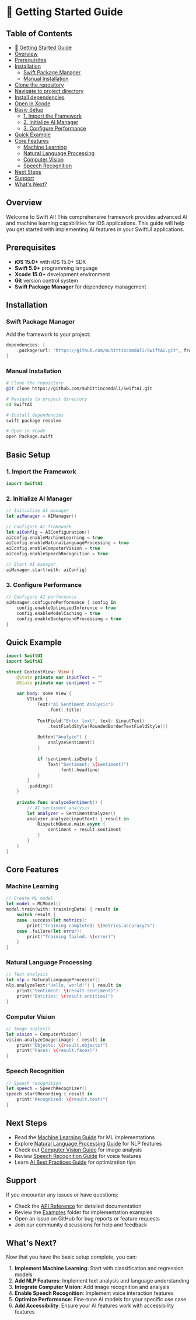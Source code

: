 # 🚀 Getting Started Guide

<!-- TOC START -->
## Table of Contents
- [🚀 Getting Started Guide](#-getting-started-guide)
- [Overview](#overview)
- [Prerequisites](#prerequisites)
- [Installation](#installation)
  - [Swift Package Manager](#swift-package-manager)
  - [Manual Installation](#manual-installation)
- [Clone the repository](#clone-the-repository)
- [Navigate to project directory](#navigate-to-project-directory)
- [Install dependencies](#install-dependencies)
- [Open in Xcode](#open-in-xcode)
- [Basic Setup](#basic-setup)
  - [1. Import the Framework](#1-import-the-framework)
  - [2. Initialize AI Manager](#2-initialize-ai-manager)
  - [3. Configure Performance](#3-configure-performance)
- [Quick Example](#quick-example)
- [Core Features](#core-features)
  - [Machine Learning](#machine-learning)
  - [Natural Language Processing](#natural-language-processing)
  - [Computer Vision](#computer-vision)
  - [Speech Recognition](#speech-recognition)
- [Next Steps](#next-steps)
- [Support](#support)
- [What's Next?](#whats-next)
<!-- TOC END -->


## Overview

Welcome to Swift AI! This comprehensive framework provides advanced AI and machine learning capabilities for iOS applications. This guide will help you get started with implementing AI features in your SwiftUI applications.

## Prerequisites

- **iOS 15.0+** with iOS 15.0+ SDK
- **Swift 5.9+** programming language
- **Xcode 15.0+** development environment
- **Git** version control system
- **Swift Package Manager** for dependency management

## Installation

### Swift Package Manager

Add the framework to your project:

```swift
dependencies: [
    .package(url: "https://github.com/muhittincamdali/SwiftAI.git", from: "1.0.0")
]
```

### Manual Installation

```bash
# Clone the repository
git clone https://github.com/muhittincamdali/SwiftAI.git

# Navigate to project directory
cd SwiftAI

# Install dependencies
swift package resolve

# Open in Xcode
open Package.swift
```

## Basic Setup

### 1. Import the Framework

```swift
import SwiftAI
```

### 2. Initialize AI Manager

```swift
// Initialize AI manager
let aiManager = AIManager()

// Configure AI framework
let aiConfig = AIConfiguration()
aiConfig.enableMachineLearning = true
aiConfig.enableNaturalLanguageProcessing = true
aiConfig.enableComputerVision = true
aiConfig.enableSpeechRecognition = true

// Start AI manager
aiManager.start(with: aiConfig)
```

### 3. Configure Performance

```swift
// Configure AI performance
aiManager.configurePerformance { config in
    config.enableOptimizedInference = true
    config.enableModelCaching = true
    config.enableBackgroundProcessing = true
}
```

## Quick Example

```swift
import SwiftUI
import SwiftAI

struct ContentView: View {
    @State private var inputText = ""
    @State private var sentiment = ""
    
    var body: some View {
        VStack {
            Text("AI Sentiment Analysis")
                .font(.title)
            
            TextField("Enter text", text: $inputText)
                .textFieldStyle(RoundedBorderTextFieldStyle())
            
            Button("Analyze") {
                analyzeSentiment()
            }
            
            if !sentiment.isEmpty {
                Text("Sentiment: \(sentiment)")
                    .font(.headline)
            }
        }
        .padding()
    }
    
    private func analyzeSentiment() {
        // AI sentiment analysis
        let analyzer = SentimentAnalyzer()
        analyzer.analyze(inputText) { result in
            DispatchQueue.main.async {
                sentiment = result.sentiment
            }
        }
    }
}
```

## Core Features

### Machine Learning

```swift
// Create ML model
let model = MLModel()
model.train(with: trainingData) { result in
    switch result {
    case .success(let metrics):
        print("Training completed: \(metrics.accuracy)%")
    case .failure(let error):
        print("Training failed: \(error)")
    }
}
```

### Natural Language Processing

```swift
// Text analysis
let nlp = NaturalLanguageProcessor()
nlp.analyzeText("Hello, world!") { result in
    print("Sentiment: \(result.sentiment)")
    print("Entities: \(result.entities)")
}
```

### Computer Vision

```swift
// Image analysis
let vision = ComputerVision()
vision.analyzeImage(image) { result in
    print("Objects: \(result.objects)")
    print("Faces: \(result.faces)")
}
```

### Speech Recognition

```swift
// Speech recognition
let speech = SpeechRecognizer()
speech.startRecording { result in
    print("Recognized: \(result.text)")
}
```

## Next Steps

- Read the [Machine Learning Guide](MachineLearningGuide.md) for ML implementations
- Explore [Natural Language Processing Guide](NaturalLanguageProcessingGuide.md) for NLP features
- Check out [Computer Vision Guide](ComputerVisionGuide.md) for image analysis
- Review [Speech Recognition Guide](SpeechRecognitionGuide.md) for voice features
- Learn [AI Best Practices Guide](AIBestPracticesGuide.md) for optimization tips

## Support

If you encounter any issues or have questions:

- Check the [API Reference](APIReference.md) for detailed documentation
- Review the [Examples](../Examples/) folder for implementation examples
- Open an issue on GitHub for bug reports or feature requests
- Join our community discussions for help and feedback

## What's Next?

Now that you have the basic setup complete, you can:

1. **Implement Machine Learning**: Start with classification and regression models
2. **Add NLP Features**: Implement text analysis and language understanding
3. **Integrate Computer Vision**: Add image recognition and analysis
4. **Enable Speech Recognition**: Implement voice interaction features
5. **Optimize Performance**: Fine-tune AI models for your specific use case
6. **Add Accessibility**: Ensure your AI features work with accessibility features 